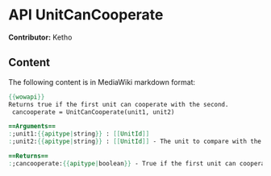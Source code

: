 # API UnitCanCooperate

**Contributor:** Ketho

## Content

The following content is in MediaWiki markdown format:

```mediawiki
{{wowapi}}
Returns true if the first unit can cooperate with the second.
 cancooperate = UnitCanCooperate(unit1, unit2)

==Arguments==
:;unit1:{{apitype|string}} : [[UnitId]]
:;unit2:{{apitype|string}} : [[UnitId]] - The unit to compare with the first unit.

==Returns==
:;cancooperate:{{apitype|boolean}} - True if the first unit can cooperate with the second.
```